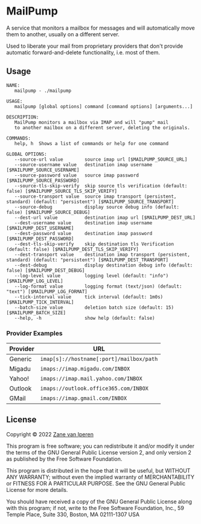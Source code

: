 # MailPump

A service that monitors a mailbox for messages and will automatically move them
to another, usually on a different server.

Used to liberate your mail from proprietary providers that don't provide automatic
forward-and-delete functionality, i.e. most of them.

## Usage
```
NAME:
   mailpump - ./mailpump

USAGE:
   mailpump [global options] command [command options] [arguments...]

DESCRIPTION:
   MailPump monitors a mailbox via IMAP and will "pump" mail
   to another mailbox on a different server, deleting the originals.

COMMANDS:
   help, h  Shows a list of commands or help for one command

GLOBAL OPTIONS:
   --source-url value        source imap url [$MAILPUMP_SOURCE_URL]
   --source-username value   destination imap username [$MAILPUMP_SOURCE_USERNAME]
   --source-password value   source imap password [$MAILPUMP_SOURCE_PASSWORD]
   --source-tls-skip-verify  skip source tls verification (default: false) [$MAILPUMP_SOURCE_TLS_SKIP_VERIFY]
   --source-transport value  source imap transport (persistent, standard) (default: "persistent") [$MAILPUMP_SOURCE_TRANSPORT]
   --source-debug            display source debug info (default: false) [$MAILPUMP_SOURCE_DEBUG]
   --dest-url value          destination imap url [$MAILPUMP_DEST_URL]
   --dest-username value     destination imap username [$MAILPUMP_DEST_USERNAME]
   --dest-password value     destination imap password [$MAILPUMP_DEST_PASSWORD]
   --dest-tls-skip-verify    skip destination tls Verification (default: false) [$MAILPUMP_DEST_TLS_SKIP_VERIFY]
   --dest-transport value    destination imap transport (persistent, standard) (default: "persistent") [$MAILPUMP_DEST_TRANSPORT]
   --dest-debug              display destination debug info (default: false) [$MAILPUMP_DEST_DEBUG]
   --log-level value         logging level (default: "info") [$MAILPUMP_LOG_LEVEL]
   --log-format value        logging format (text/json) (default: "text") [$MAILPUMP_LOG_FORMAT]
   --tick-interval value     tick interval (default: 1m0s) [$MAILPUMP_TICK_INTERVAL]
   --batch-size value        deletion batch size (default: 15) [$MAILPUMP_BATCH_SIZE]
   --help, -h                show help (default: false)
```

### Provider Examples
| Provider | URL                                      |
| -------- | ---------------------------------------- |
| Generic  | `imap[s]://hostname[:port]/mailbox/path` |
| Migadu   | `imaps://imap.migadu.com/INBOX`          |
| Yahoo!   | `imaps://imap.mail.yahoo.com/INBOX`      |
| Outlook  | `imaps://outlook.office365.com/INBOX`    |
| GMail    | `imaps://imap.gmail.com/INBOX`           |

## License

Copyright &copy; 2022 [Zane van Iperen](mailto:zane@zanevaniperen.com)

This program is free software; you can redistribute it and/or modify
it under the terms of the GNU General Public License version 2, and only
version 2 as published by the Free Software Foundation.

This program is distributed in the hope that it will be useful,
but WITHOUT ANY WARRANTY; without even the implied warranty of
MERCHANTABILITY or FITNESS FOR A PARTICULAR PURPOSE.  See the
GNU General Public License for more details.

You should have received a copy of the GNU General Public License
along with this program; if not, write to the Free Software
Foundation, Inc., 59 Temple Place, Suite 330, Boston, MA  02111-1307  USA
